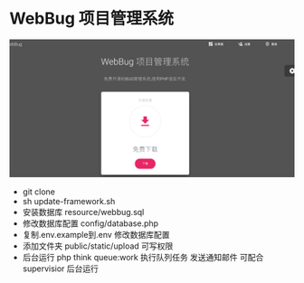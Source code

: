 # WebBug 项目管理系统
![](resource/1.png)
 
   - git clone 
   - sh update-framework.sh
   - 安装数据库 resource/webbug.sql
   - 修改数据库配置 config/database.php
   - 复制.env.example到.env 修改数据库配置
   - 添加文件夹 public/static/upload 可写权限
   - 后台运行 php think queue:work  执行队列任务 发送通知邮件 可配合 supervisior 后台运行

